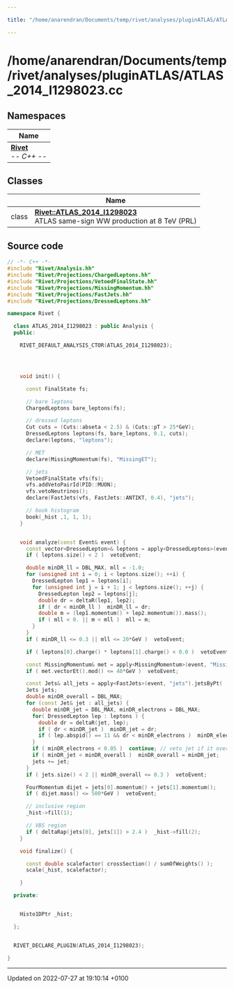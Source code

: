 ```yaml
---

title: "/home/anarendran/Documents/temp/rivet/analyses/pluginATLAS/ATLAS_2014_I1298023.cc"

---
```


# /home/anarendran/Documents/temp/rivet/analyses/pluginATLAS/ATLAS_2014_I1298023.cc



## Namespaces

| Name           |
| -------------- |
| **[Rivet](http://example.org/namespaces/namespacerivet/)** <br>-*- C++ -*-  |

## Classes

|                | Name           |
| -------------- | -------------- |
| class | **[Rivet::ATLAS_2014_I1298023](http://example.org/classes/classrivet_1_1atlas__2014__i1298023/)** <br>ATLAS same-sign WW production at 8 TeV (PRL)  |




## Source code

```cpp
// -*- C++ -*-
#include "Rivet/Analysis.hh"
#include "Rivet/Projections/ChargedLeptons.hh"
#include "Rivet/Projections/VetoedFinalState.hh"
#include "Rivet/Projections/MissingMomentum.hh"
#include "Rivet/Projections/FastJets.hh"
#include "Rivet/Projections/DressedLeptons.hh"

namespace Rivet {

  class ATLAS_2014_I1298023 : public Analysis {
  public:

    RIVET_DEFAULT_ANALYSIS_CTOR(ATLAS_2014_I1298023);




    void init() {

      const FinalState fs;

      // bare leptons
      ChargedLeptons bare_leptons(fs);

      // dressed leptons
      Cut cuts = (Cuts::abseta < 2.5) & (Cuts::pT > 25*GeV);
      DressedLeptons leptons(fs, bare_leptons, 0.1, cuts);
      declare(leptons, "leptons");

      // MET
      declare(MissingMomentum(fs), "MissingET");

      // jets
      VetoedFinalState vfs(fs);
      vfs.addVetoPairId(PID::MUON);
      vfs.vetoNeutrinos();
      declare(FastJets(vfs, FastJets::ANTIKT, 0.4), "jets");

      // book histogram
      book(_hist ,1, 1, 1);
    }


    void analyze(const Event& event) {
      const vector<DressedLepton>& leptons = apply<DressedLeptons>(event, "leptons").dressedLeptons();
      if ( leptons.size() < 2 )  vetoEvent;

      double minDR_ll = DBL_MAX, mll = -1.0;
      for (unsigned int i = 0; i < leptons.size(); ++i) {
        DressedLepton lep1 = leptons[i];
        for (unsigned int j = i + 1; j < leptons.size(); ++j) {
          DressedLepton lep2 = leptons[j];
          double dr = deltaR(lep1, lep2);
          if ( dr < minDR_ll )  minDR_ll = dr;
          double m = (lep1.momentum() + lep2.momentum()).mass();
          if ( mll < 0. || m < mll )  mll = m;
        }
      }
      if ( minDR_ll <= 0.3 || mll <= 20*GeV )  vetoEvent;

      if ( leptons[0].charge() * leptons[1].charge() < 0.0 )  vetoEvent;

      const MissingMomentum& met = apply<MissingMomentum>(event, "MissingET");
      if ( met.vectorEt().mod() <= 40*GeV )  vetoEvent;

      const Jets& all_jets = apply<FastJets>(event, "jets").jetsByPt( (Cuts::abseta < 4.5) && (Cuts::pT > 30*GeV) );
      Jets jets;
      double minDR_overall = DBL_MAX;
      for (const Jet& jet : all_jets) {
        double minDR_jet = DBL_MAX, minDR_electrons = DBL_MAX;
        for( DressedLepton lep : leptons ) {
          double dr = deltaR(jet, lep);
          if ( dr < minDR_jet )  minDR_jet = dr;
          if ( lep.abspid() == 11 && dr < minDR_electrons )  minDR_electrons = dr;
        }
        if ( minDR_electrons < 0.05 )  continue; // veto jet if it overlaps with electron
        if ( minDR_jet < minDR_overall )  minDR_overall = minDR_jet;
        jets += jet;
      }
      if ( jets.size() < 2 || minDR_overall <= 0.3 )  vetoEvent;

      FourMomentum dijet = jets[0].momentum() + jets[1].momentum();
      if ( dijet.mass() <= 500*GeV )  vetoEvent;

      // inclusive region
      _hist->fill(1);

      // VBS region
      if ( deltaRap(jets[0], jets[1]) > 2.4 )  _hist->fill(2);
    }

    void finalize() {

      const double scalefactor( crossSection() / sumOfWeights() );
      scale(_hist, scalefactor);

    }

  private:


    Histo1DPtr _hist;

  };


  RIVET_DECLARE_PLUGIN(ATLAS_2014_I1298023);

}
```


-------------------------------

Updated on 2022-07-27 at 19:10:14 +0100

